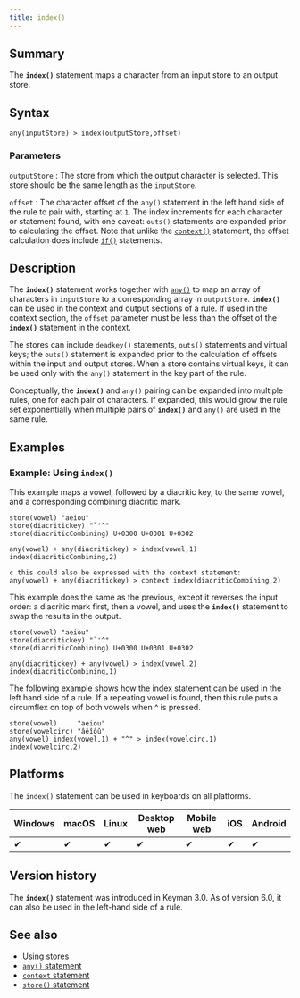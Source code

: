 ```yaml
---
title: index()
---
```


## Summary

The **`index()`** statement maps a character from an input store to an
output store.

## Syntax

```
any(inputStore) > index(outputStore,offset)
```

### Parameters

`outputStore`
:   The store from which the output character is selected. This store
    should be the same length as the `inputStore`.

`offset`
:   The character offset of the `any()` statement in the left hand side
    of the rule to pair with, starting at `1`. The index increments for
    each character or statement found, with one caveat: `outs()`
    statements are expanded prior to calculating the offset. Note that
    unlike the [`context()`](context) statement, the offset calculation
    does include [`if()`](if) statements.

## Description

The **`index()`** statement works together with [`any()`](any) to map an
array of characters in `inputStore` to a corresponding array in
`outputStore`. **`index()`** can be used in the context and output
sections of a rule. If used in the context section, the `offset`
parameter must be less than the offset of the **`index()`** statement in
the context.

The stores can include `deadkey()` statements, `outs()` statements and
virtual keys; the `outs()` statement is expanded prior to the
calculation of offsets within the input and output stores. When a store
contains virtual keys, it can be used only with the `any()` statement in
the key part of the rule.

Conceptually, the **`index()`** and `any()` pairing can be expanded into
multiple rules, one for each pair of characters. If expanded, this would
grow the rule set exponentially when multiple pairs of **`index()`** and
`any()` are used in the same rule.

## Examples

### Example: Using `index()`

This example maps a vowel, followed by a diacritic key, to the same
vowel, and a corresponding combining diacritic mark.

```
store(vowel) "aeiou"
store(diacritickey) "`'^"
store(diacriticCombining) U+0300 U+0301 U+0302

any(vowel) + any(diacritickey) > index(vowel,1) index(diacriticCombining,2)

c this could also be expressed with the context statement:
any(vowel) + any(diacritickey) > context index(diacriticCombining,2)
```

This example does the same as the previous, except it reverses the input
order: a diacritic mark first, then a vowel, and uses the **`index()`**
statement to swap the results in the output.

```
store(vowel) "aeiou"
store(diacritickey) "`'^"
store(diacriticCombining) U+0300 U+0301 U+0302

any(diacritickey) + any(vowel) > index(vowel,2) index(diacriticCombining,1)
```

The following example shows how the index statement can be used in the
left hand side of a rule. If a repeating vowel is found, then this rule
puts a circumflex on top of both vowels when <key>^</key>
is pressed.

```
store(vowel)     "aeiou"
store(vowelcirc) "âêîôû"
any(vowel) index(vowel,1) + "^" > index(vowelcirc,1) index(vowelcirc,2)
```

## Platforms

The `index()` statement can be used in keyboards on all platforms.

| Windows | macOS | Linux | Desktop web | Mobile web | iOS | Android |
|---------|-------|-------|-------------|------------|-----|---------|
| ✔       | ✔     | ✔     | ✔           | ✔          | ✔   | ✔       |

## Version history

The **`index()`** statement was introduced in Keyman 3.0. As of version
6.0, it can also be used in the left-hand side of a rule.

## See also

-   [Using stores](../guide/stores)
-   [`any()` statement](../reference/any)
-   [`context` statement](../reference/context.md)
-   [`store()` statement](../reference/store.md)
